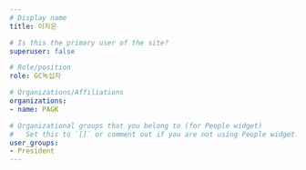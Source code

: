 ```yaml
---
# Display name
title: 이지은

# Is this the primary user of the site?
superuser: false

# Role/position
role: GC녹십자

# Organizations/Affiliations
organizations:
- name: PAGK

# Organizational groups that you belong to (for People widget)
#   Set this to `[]` or comment out if you are not using People widget.
user_groups:
- President
---
```

